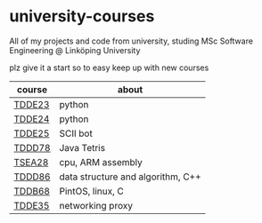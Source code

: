# university-courses
All of my projects and code from university, studing MSc Software Engineering @ Linköping University

plz give it a start so to easy keep up with new courses 


| course  | about |
|---|---|
| [TDDE23](https://github.com/AxelGard/university-courses/tree/master/tdde23-24-py) | python | 
| [TDDE24](https://github.com/AxelGard/university-courses/tree/master/tdde23-24) | python | 
| [TDDE25](https://github.com/AxelGard/university-courses/tree/master/tdde25-SCII-bot) | SCII bot |
| [TDDD78](https://github.com/AxelGard/university-courses/tree/master/tddd78-tetris) | Java Tetris |
| [TSEA28](https://github.com/AxelGard/university-courses/tree/master/tsea28-cpu) | cpu, ARM assembly |
| [TDDD86](https://github.com/AxelGard/university-courses/tree/master/tddd86-algorithms) | data structure and algorithm, C++ |
| [TDDB68](https://github.com/AxelGard/pintos) | PintOS, linux, C |
| [TDDE35](https://github.com/AxelGard/university-courses/tree/master/tdde35-network) | networking proxy |
